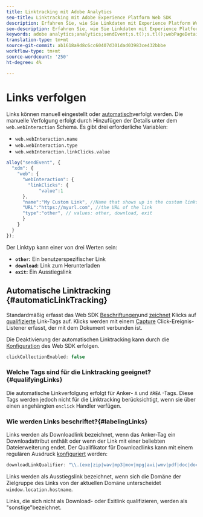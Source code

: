 ```yaml
---
title: Linktracking mit Adobe Analytics
seo-title: Linktracking mit Adobe Experience Platform Web SDK
description: Erfahren Sie, wie Sie Linkdaten mit Experience Platform Web SDK an Adobe Analytics senden.
seo-description: Erfahren Sie, wie Sie Linkdaten mit Experience Platform Web SDK an Adobe Analytics senden.
keywords: adobe analytics;analytics;sendEvent;s.t();s.tl();webPageDetails;pageViews;webInteraction;web Interaction;page views;link tracking;links;track links;clickCollection;click collection;
translation-type: tm+mt
source-git-commit: ab1618a9d8c6cc60407d301dad03983ce432bbbe
workflow-type: tm+mt
source-wordcount: '250'
ht-degree: 4%

---
```



# Links verfolgen

Links können manuell eingestellt oder [automatisch](#automaticLinkTracking)verfolgt werden. Die manuelle Verfolgung erfolgt durch Hinzufügen der Details unter dem `web.webInteraction` Schema. Es gibt drei erforderliche Variablen:

* `web.webInteraction.name`
* `web.webInteraction.type`
* `web.webInteraction.linkClicks.value`

```javascript
alloy("sendEvent", {
  "xdm": {
    "web": {
      "webInteraction": {
        "linkClicks": {
            "value":1
      },
      "name":"My Custom Link", //Name that shows up in the custom links report
      "URL":"https://myurl.com", //the URL of the link
      "type":"other", // values: other, download, exit
      }
    }
  }
});
```

Der Linktyp kann einer von drei Werten sein:

* **`other`:** Ein benutzerspezifischer Link
* **`download`:** Link zum Herunterladen
* **`exit`:** Ein Ausstiegslink

## Automatische Linktracking {#automaticLinkTracking}

Standardmäßig erfasst das Web SDK [Beschriftungen](#labelingLinks)und [zeichnet](https://github.com/adobe/xdm/blob/master/docs/reference/context/webinteraction.schema.md) Klicks auf [qualifizierte](#qualifyingLinks) Link-Tags auf. Klicks werden mit einem [Capture](https://www.w3.org/TR/uievents/#capture-phase) Click-Ereignis-Listener erfasst, der mit dem Dokument verbunden ist.

Die Deaktivierung der automatischen Linktracking kann durch die [Konfiguration](../fundamentals/configuring-the-sdk.md#clickCollectionEnabled) des Web SDK erfolgen.

```javascript
clickCollectionEnabled: false
```

### Welche Tags sind für die Linktracking geeignet?{#qualifyingLinks}

Die automatische Linkverfolgung erfolgt für Anker- `A` und `AREA` -Tags. Diese Tags werden jedoch nicht für die Linktracking berücksichtigt, wenn sie über einen angehängten `onclick` Handler verfügen.

### Wie werden Links beschriftet?{#labelingLinks}

Links werden als Downloadlink bezeichnet, wenn das Anker-Tag ein Downloadattribut enthält oder wenn der Link mit einer beliebten Dateierweiterung endet. Der Qualifikator für Downloadlinks kann mit einem regulären Ausdruck [konfiguriert](../fundamentals/configuring-the-sdk.md) werden:

```javascript
downloadLinkQualifier: "\\.(exe|zip|wav|mp3|mov|mpg|avi|wmv|pdf|doc|docx|xls|xlsx|ppt|pptx)$"
```

Links werden als Ausstiegslink bezeichnet, wenn sich die Domäne der Zielgruppe des Links von der aktuellen Domäne unterscheidet `window.location.hostname`.

Links, die sich nicht als Download- oder Exitlink qualifizieren, werden als &quot;sonstige&quot;bezeichnet.
